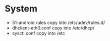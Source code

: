 System
======

* 51-android.rules copy into /etc/udev/rules.d/
* dhclient-eth0.conf copy into /etc/dhcp/
* sysctl.conf copy into /etc

